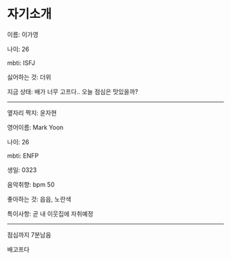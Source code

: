 # 자기소개


이름: 이가영

나이: 26

mbti: ISFJ

싫어하는 것: 더위

지금 상태: 배가 너무 고프다.. 오늘 점심은 맛있을까?

---

옆자리 짝지: 윤자현

영어이름: Mark Yoon

나이: 26

mbti: ENFP

생일: 0323

음악취향: bpm 50

좋아하는 것: 읍읍, 노란색

특이사항: 곧 내 이웃집에 자취예정

---

점심까지 7분남음

배고프다
